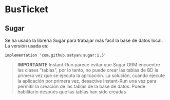 # BusTicket

## Sugar

Se ha usado la librería Sugar para trabajar más facil la base de datos local.
La versión usada es: 

`implementation 'com.github.satyan:sugar:1.5'`

> **IMPORTANTE**
> Instant-Run parece evitar que Sugar ORM encuentre las clases "tablas", por lo tanto, no puede crear las tablas de BD la primera vez que se ejecuta la aplicación.
> La solución, cuando ejecute la aplicación por primera vez, desactive Instant-Run una vez para permitir la creación de las tablas de la base de datos. Puede habilitarlo después que las tablas han sido creadas